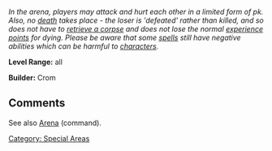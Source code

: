 *In the arena, players may attack and hurt each other in a limited form
of pk. Also, no [death](Death "wikilink") takes place - the loser is
'defeated' rather than killed, and so does not have to [retrieve a
corpse](Corpse_Retrieval "wikilink") and does not lose the normal
[experience points](Experience_Points "wikilink") for dying. Please be
aware that some [spells](:Category:_Spells "wikilink") still have
negative abilities which can be harmful to
[characters](:Category:_Characters "wikilink").*

**Level Range:** all

**Builder:** Crom

## Comments

See also [Arena](Arena "wikilink") (command).

[Category: Special Areas](Category:_Special_Areas "wikilink")
